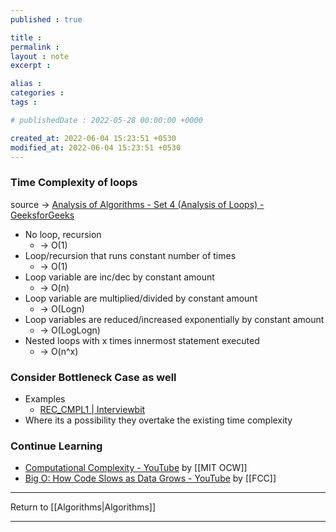 ```yaml
---
published : true

title : 
permalink : 
layout : note
excerpt : 

alias : 
categories : 
tags : 

# publishedDate : 2022-05-28 00:00:00 +0000

created_at: 2022-06-04 15:23:51 +0530
modified_at: 2022-06-04 15:23:51 +0530
---
```


### Time Complexity of loops 
source → [Analysis of Algorithms - Set 4 (Analysis of Loops) - GeeksforGeeks](https://www.geeksforgeeks.org/analysis-of-algorithms-set-4-analysis-of-loops/)
- No loop, recursion 
	- → O(1)
- Loop/recursion that runs constant number of times 
	- → O(1)
- Loop variable are inc/dec by constant amount 
	- → O(n)
- Loop variable are multiplied/divided by constant amount
	- → O(Logn)
- Loop variables are reduced/increased exponentially by constant amount
	- → O(LogLogn)
- Nested loops with x times innermost statement executed
	- → O(n^x)

### Consider Bottleneck Case as well
- Examples
	- [REC_CMPL1 | Interviewbit](https://www.interviewbit.com/problems/reccmpl1/)
- Where its a possibility they overtake the existing time complexity



### Continue Learning
- [Computational Complexity - YouTube](https://www.youtube.com/watch?v=moPtwq_cVH8) by [[MIT OCW]]
- [Big O: How Code Slows as Data Grows -  YouTube](https://www.youtube.com/watch?v=Ee0HzlnIYWQ) by [[FCC]]

---

Return to [[Algorithms|Algorithms]]

---
